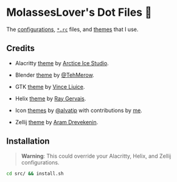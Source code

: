 # MolassesLover's Dot Files 🍚

The [configurations](src/config), [`*.rc`](src/runcom) files, and [themes](src/submodules) that I use.   

## Credits
- Alacritty [theme](https://github.com/arcticicestudio/nord-alacritty) by [Arctice Ice Studio](https://github.com/arcticicestudio).

- Blender [theme](https://github.com/TehMerow/Blender_Nord_Dark_Theme) by [@TehMerow](https://github.com/TehMerow).

- GTK [theme](https://github.com/vinceliuice/Graphite-gtk-theme) by [Vince Liuice](https://github.com/vinceliuice).

- Helix [theme](https://raygervais.dev/articles/2021/10/color_helix_editor/) by [Ray Gervais](https://github.com/raygervais).

- Icon [themes](https://github.com/alvatip/Nordzy-icon) by [@alvatip](https://github.com/alvatip) with contributions by [me](https://github.com/MolassesLover).

- Zellij [theme](https://github.com/zellij-org/zellij-org.github.io/blob/main/docs/src/themes.md) by [Aram Drevekenin](https://github.com/imsnif).

## Installation

> **Warning**: This could override your Alacritty, Helix, and Zellij configurations.

```sh
cd src/ && install.sh
```